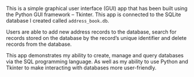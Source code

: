 This is a simple graphical user interface (GUI) app that has been built using the Python GUI framework – Tkinter. This app is connected to the SQLite database I created called `address_book.db`.  

Users are able to add new address records to the database, search for records stored on the database by the record’s unique identifier and delete records from the database.  

This app demonstrates my ability to create, manage and query databases via the SQL programming language. As well as my ability to use Python and Tkinter to make interacting with databases more user-friendly.
